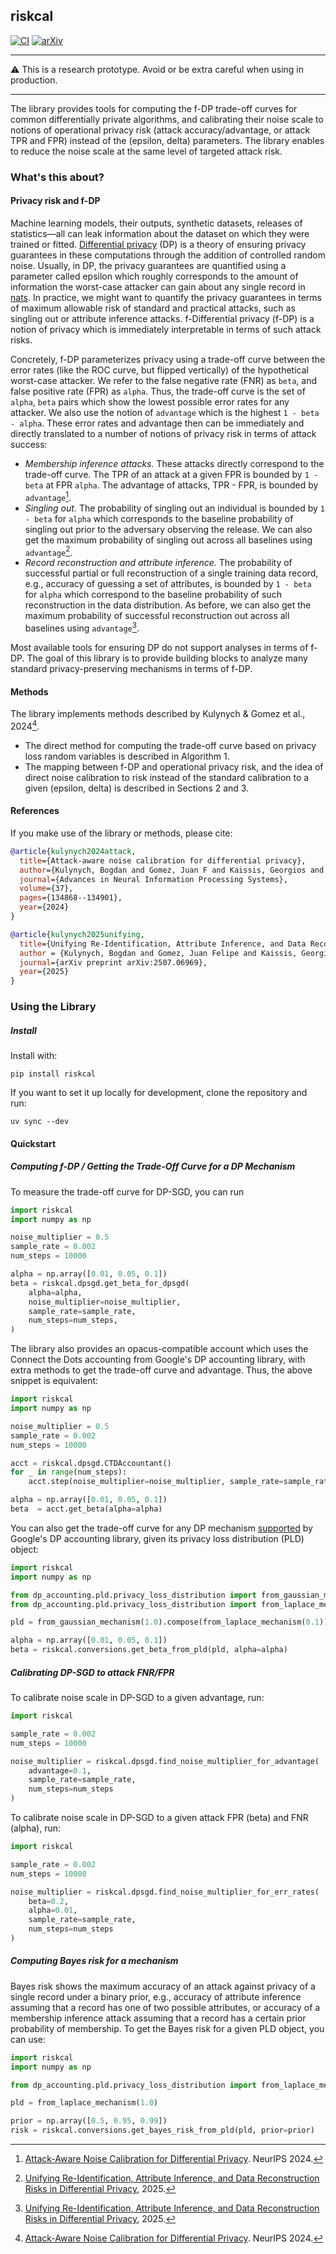 ## riskcal

[![CI](https://github.com/bogdan-kulynych/riskcal/actions/workflows/ci.yml/badge.svg?branch=main)](https://github.com/bogdan-kulynych/riskcal/actions/workflows/ci.yml)
[![arXiv](https://img.shields.io/badge/arXiv-2407.02191-b31b1b.svg)](https://arxiv.org/abs/2407.02191)

---

⚠️  This is a research prototype. Avoid or be extra careful when using in production.

---

The library provides tools for computing the f-DP trade-off curves for common differentially private
algorithms, and calibrating their noise scale to notions of operational privacy risk (attack
accuracy/advantage, or attack TPR and FPR) instead of the (epsilon, delta) parameters.  The library
enables to reduce the noise scale at the same level of targeted attack risk.

### What's this about?

#### Privacy risk and f-DP

Machine learning models, their outputs, synthetic datasets, releases of
statistics—all can leak information about the dataset on which they were trained
or fitted.  [Differential
privacy](https://en.wikipedia.org/wiki/Differential_privacy) (DP) is a theory of
ensuring privacy guarantees in these computations through the addition of
controlled random noise. Usually, in DP, the privacy guarantees are quantified
using a parameter called epsilon which roughly corresponds to the amount of
information the worst-case attacker can gain about any single record in
[nats](https://en.wikipedia.org/wiki/Nat_(unit)).  In practice, we might want to
quantify the privacy guarantees in terms of maximum allowable risk of standard
and practical attacks, such as singling out or attribute inference attacks.
f-Differential privacy (f-DP) is a notion of privacy which is immediately
interpretable in terms of such attack risks.

Concretely, f-DP parameterizes privacy using a trade-off curve between the error
rates (like the ROC curve, but flipped vertically) of the hypothetical
worst-case attacker. We refer to the false negative rate (FNR) as `beta`, and
false positive rate (FPR) as `alpha`. Thus, the trade-off curve is the set of
`alpha`, `beta` pairs which show the lowest possible error rates for any
attacker. We also use the notion of `advantage` which is the highest `1 - beta -
alpha`.  These error rates and advantage then can be immediately and directly
translated to a number of notions of privacy risk in terms of attack success:

- *Membership inference attacks.* These attacks directly correspond to the
  trade-off curve. The TPR of an attack at a given FPR is bounded by `1 - beta` at
  FPR `alpha`. The advantage of attacks, TPR - FPR, is bounded by `advantage`[^1].
- *Singling out.* The probability of singling out an individual is bounded
  by `1 - beta` for `alpha` which corresponds to the baseline probability of singling
  out prior to the adversary observing the release. We can also get the maximum
  probability of singling out across all baselines using `advantage`[^2].
- *Record reconstruction and attribute inference.* The probability of successful
  partial or full reconstruction of a single training data record, e.g., accuracy
  of guessing a set of attributes, is bounded by `1 - beta` for `alpha` which
  correspond to the baseline probability of such reconstruction in the data
  distribution. As before, we can also get the maximum probability of successful
  reconstruction out across all baselines using `advantage`[^2].

Most available tools for ensuring DP do not support analyses in terms of f-DP.
The goal of this library is to provide building blocks to analyze many standard
privacy-preserving mechanisms in terms of f-DP.


#### Methods
The library implements methods described by Kulynych & Gomez et al., 2024[^1].

- The direct method for computing the trade-off curve based on privacy loss
  random variables is described in Algorithm 1. 
- The mapping between f-DP and operational privacy risk, and the idea of direct
  noise calibration to risk instead of the standard calibration to a given
  (epsilon, delta) is described in Sections 2 and 3.

#### References

[^1]: [Attack-Aware Noise Calibration for Differential
Privacy](https://arxiv.org/abs/2407.02191). NeurIPS 2024.
[^2]: [Unifying Re-Identification, Attribute Inference, and Data Reconstruction
Risks in Differential Privacy](https://arxiv.org/abs/2507.06969), 2025.

If you make use of the library or methods, please cite:
```bibtex
@article{kulynych2024attack,
  title={Attack-aware noise calibration for differential privacy},
  author={Kulynych, Bogdan and Gomez, Juan F and Kaissis, Georgios and du Pin Calmon, Flavio and Troncoso, Carmela},
  journal={Advances in Neural Information Processing Systems},
  volume={37},
  pages={134868--134901},
  year={2024}
}

@article{kulynych2025unifying,
  title={Unifying Re-Identification, Attribute Inference, and Data Reconstruction Risks in Differential Privacy},
  author = {Kulynych, Bogdan and Gomez, Juan Felipe and Kaissis, Georgios and Hayes, Jamie and Balle, Borja and du Pin Calmon, Flavio and Raisaro, Jean Louis}
  journal={arXiv preprint arXiv:2507.06969},
  year={2025}
}
```

### Using the Library

##### Install

Install with:
```
pip install riskcal
```

If you want to set it up locally for development, clone the repository and run:
```
uv sync --dev
```

#### Quickstart

##### Computing f-DP / Getting the Trade-Off Curve for a DP Mechanism

To measure the trade-off curve for DP-SGD, you can run
```python
import riskcal
import numpy as np

noise_multiplier = 0.5
sample_rate = 0.002
num_steps = 10000

alpha = np.array([0.01, 0.05, 0.1])
beta = riskcal.dpsgd.get_beta_for_dpsgd(
    alpha=alpha,
    noise_multiplier=noise_multiplier,
    sample_rate=sample_rate,
    num_steps=num_steps,
)
```

The library also provides an opacus-compatible account which uses the Connect the Dots accounting
from Google's DP accounting library, with extra methods to get the trade-off curve and advantage.
Thus, the above snippet is equivalent:

```python
import riskcal
import numpy as np

noise_multiplier = 0.5
sample_rate = 0.002
num_steps = 10000

acct = riskcal.dpsgd.CTDAccountant()
for _ in range(num_steps):
    acct.step(noise_multiplier=noise_multiplier, sample_rate=sample_rate)

alpha = np.array([0.01, 0.05, 0.1])
beta  = acct.get_beta(alpha=alpha)
```

You can also get the trade-off curve for any DP mechanism
[supported](https://github.com/google/differential-privacy/tree/0b109e959470c43e9f177d5411603b70a56cdc7a/python/dp_accounting)
by Google's DP accounting library, given its privacy loss distribution (PLD) object:
```python
import riskcal
import numpy as np

from dp_accounting.pld.privacy_loss_distribution import from_gaussian_mechanism
from dp_accounting.pld.privacy_loss_distribution import from_laplace_mechanism

pld = from_gaussian_mechanism(1.0).compose(from_laplace_mechanism(0.1))

alpha = np.array([0.01, 0.05, 0.1])
beta = riskcal.conversions.get_beta_from_pld(pld, alpha=alpha)
```


##### Calibrating DP-SGD to attack FNR/FPR
To calibrate noise scale in DP-SGD to a given advantage, run:
```python
import riskcal

sample_rate = 0.002
num_steps = 10000

noise_multiplier = riskcal.dpsgd.find_noise_multiplier_for_advantage(
    advantage=0.1,
    sample_rate=sample_rate,
    num_steps=num_steps
)
```

To calibrate noise scale in DP-SGD to a given attack FPR (beta) and FNR (alpha), run:
```python
import riskcal

sample_rate = 0.002
num_steps = 10000

noise_multiplier = riskcal.dpsgd.find_noise_multiplier_for_err_rates(
    beta=0.2,
    alpha=0.01,
    sample_rate=sample_rate,
    num_steps=num_steps
)
```


##### Computing Bayes risk for a mechanism
Bayes risk shows the maximum accuracy of an attack against privacy of a single
record under a binary prior, e.g., accuracy of attribute inference assuming that
a record has one of two possible attributes, or accuracy of a membership
inference attack assuming that a record has a certain prior probability of
membership. To get the Bayes risk for a given PLD object, you can use:

```python
import riskcal
import numpy as np

from dp_accounting.pld.privacy_loss_distribution import from_laplace_mechanism

pld = from_laplace_mechanism(1.0)

prior = np.array([0.5, 0.95, 0.99])
risk = riskcal.conversions.get_bayes_risk_from_pld(pld, prior=prior)
```

